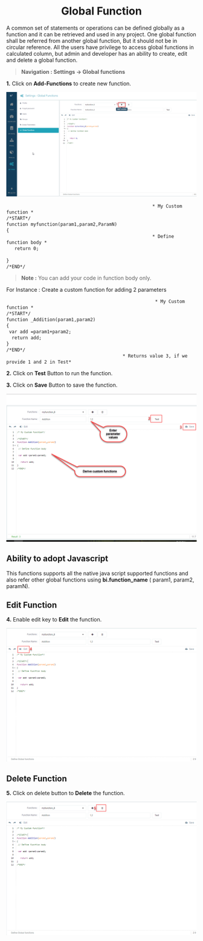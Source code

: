 <center><h1>Global Function</h1></center>

A common set of statements or operations can be defined globally as a function and it can be retrieved and used in any project. One global function shall be referred from another global function, But it should not be in circular reference.
All the users have privilege to access global functions in calculated column,  but admin and developer has an ability to create, edit and delete a global function.

>**Navigation :  Settings → Global functions** 

**1.** Click on **Add-Functions** to create new function.
 

![enter image description here](https://raw.githubusercontent.com/sv18042016/fp1/d9712e86a6881444e961d60dfc6aab30bf665172/images/func1.png)

```
                                                      * My Custom function *
/*START*/ 
function myfunction(param1,param2,ParamN)
{
                                                      * Define function body *  
   return 0;
   
}
/*END*/

```
> **Note :** You can add your code in function body only.


 For Instance : Create a custom function for adding 2 parameters


```
                                                       * My Custom function *
/*START*/ 
function _Addition(param1,param2)
{
 var add =param1+param2;  
  return add;
}
/*END*/
                                           * Returns value 3, if we provide 1 and 2 in Test*
```

**2.** Click on **Test** Button  to run the function.

**3.** Click on **Save** Button to save the function.


![enter image description here](https://raw.githubusercontent.com/sv18042016/fp1/2c15dfa03d8ed5eed5cdffdc1335c22ce759300c/images/global_functions.png)

## Ability to adopt Javascript

This functions supports all the native java script supported functions and also refer other global functions using  **bi.function_name** ( param1, param2, paramN).

## Edit Function

**4.**  Enable edit key to **Edit** the function.

![enter image description here](https://raw.githubusercontent.com/sv18042016/fp1/733be26f2d58ffc41ec83bc979234243c5417a2e/images/edit_func.png)

## Delete Function

**5.** Click on delete button to **Delete** the function.


![enter image description here](https://raw.githubusercontent.com/sv18042016/fp1/3e9f75a909b59664ffe91af0ad16c2c9859586cf/images/del_func.png)


<!--stackedit_data:
eyJoaXN0b3J5IjpbMTU2MTAwNzM3NiwtMTEzMzE2MzU5Niw1Nz
g0OTIwODMsNjU5NjkzMTI3LDE2NTA1MzI3NjFdfQ==
-->